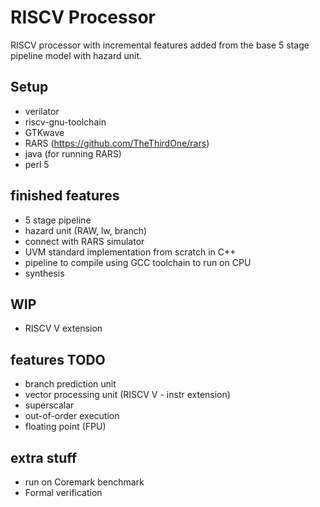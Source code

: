 # RISCV Processor
RISCV processor with incremental features added from the base 5 stage pipeline model with hazard unit.

## Setup
* verilator
* riscv-gnu-toolchain
* GTKwave
* RARS (https://github.com/TheThirdOne/rars)
* java (for running RARS)
* perl 5

## finished features
- 5 stage pipeline
- hazard unit (RAW, lw, branch)
- connect with RARS simulator
- UVM standard implementation from scratch in C++
- pipeline to compile using GCC toolchain to run on CPU
- synthesis

## WIP
- RISCV V extension

## features TODO
- branch prediction unit
- vector processing unit (RISCV V - instr extension)
- superscalar
- out-of-order execution
- floating point (FPU)

## extra stuff
- run on Coremark benchmark
- Formal verification 

